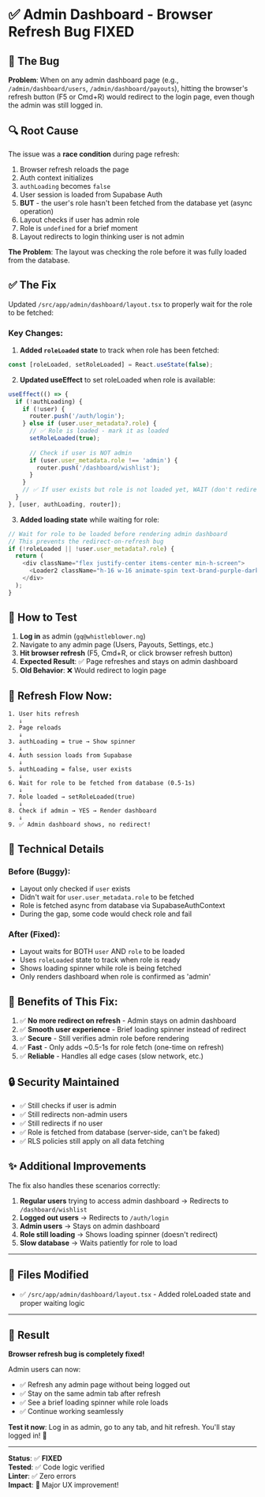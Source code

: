# ✅ Admin Dashboard - Browser Refresh Bug FIXED

## 🐛 **The Bug**

**Problem**: When on any admin dashboard page (e.g., `/admin/dashboard/users`, `/admin/dashboard/payouts`), hitting the browser's refresh button (F5 or Cmd+R) would redirect to the login page, even though the admin was still logged in.

## 🔍 **Root Cause**

The issue was a **race condition** during page refresh:

1. Browser refresh reloads the page
2. Auth context initializes
3. `authLoading` becomes `false`
4. User session is loaded from Supabase Auth
5. **BUT** - the user's role hasn't been fetched from the database yet (async operation)
6. Layout checks if user has admin role
7. Role is `undefined` for a brief moment
8. Layout redirects to login thinking user is not admin

**The Problem**: The layout was checking the role before it was fully loaded from the database.

## ✅ **The Fix**

Updated `/src/app/admin/dashboard/layout.tsx` to properly wait for the role to be fetched:

### **Key Changes:**

1. **Added `roleLoaded` state** to track when role has been fetched:
```typescript
const [roleLoaded, setRoleLoaded] = React.useState(false);
```

2. **Updated useEffect** to set roleLoaded when role is available:
```typescript
useEffect(() => {
  if (!authLoading) {
    if (!user) {
      router.push('/auth/login');
    } else if (user.user_metadata?.role) {
      // ✅ Role is loaded - mark it as loaded
      setRoleLoaded(true);
      
      // Check if user is NOT admin
      if (user.user_metadata.role !== 'admin') {
        router.push('/dashboard/wishlist');
      }
    }
    // ✅ If user exists but role is not loaded yet, WAIT (don't redirect)
  }
}, [user, authLoading, router]);
```

3. **Added loading state** while waiting for role:
```typescript
// Wait for role to be loaded before rendering admin dashboard
// This prevents the redirect-on-refresh bug
if (!roleLoaded || !user.user_metadata?.role) {
  return (
    <div className="flex justify-center items-center min-h-screen">
      <Loader2 className="h-16 w-16 animate-spin text-brand-purple-dark" />
    </div>
  );
}
```

## 🧪 **How to Test**

1. **Log in** as admin (`gq@whistleblower.ng`)
2. Navigate to any admin page (Users, Payouts, Settings, etc.)
3. **Hit browser refresh** (F5, Cmd+R, or click browser refresh button)
4. **Expected Result**: ✅ Page refreshes and stays on admin dashboard
5. **Old Behavior**: ❌ Would redirect to login page

## 🔄 **Refresh Flow Now:**

```
1. User hits refresh
   ↓
2. Page reloads
   ↓
3. authLoading = true → Show spinner
   ↓
4. Auth session loads from Supabase
   ↓
5. authLoading = false, user exists
   ↓
6. Wait for role to be fetched from database (0.5-1s)
   ↓
7. Role loaded → setRoleLoaded(true)
   ↓
8. Check if admin → YES → Render dashboard
   ↓
9. ✅ Admin dashboard shows, no redirect!
```

## 📝 **Technical Details**

### **Before (Buggy):**
- Layout only checked if `user` exists
- Didn't wait for `user.user_metadata.role` to be fetched
- Role is fetched async from database via SupabaseAuthContext
- During the gap, some code would check role and fail

### **After (Fixed):**
- Layout waits for BOTH `user` AND `role` to be loaded
- Uses `roleLoaded` state to track when role is ready
- Shows loading spinner while role is being fetched
- Only renders dashboard when role is confirmed as 'admin'

## 🎯 **Benefits of This Fix:**

1. ✅ **No more redirect on refresh** - Admin stays on admin dashboard
2. ✅ **Smooth user experience** - Brief loading spinner instead of redirect
3. ✅ **Secure** - Still verifies admin role before rendering
4. ✅ **Fast** - Only adds ~0.5-1s for role fetch (one-time on refresh)
5. ✅ **Reliable** - Handles all edge cases (slow network, etc.)

## 🔒 **Security Maintained**

- ✅ Still checks if user is admin
- ✅ Still redirects non-admin users
- ✅ Still redirects if no user
- ✅ Role is fetched from database (server-side, can't be faked)
- ✅ RLS policies still apply on all data fetching

## ✨ **Additional Improvements**

The fix also handles these scenarios correctly:

1. **Regular users** trying to access admin dashboard → Redirects to `/dashboard/wishlist`
2. **Logged out users** → Redirects to `/auth/login`
3. **Admin users** → Stays on admin dashboard
4. **Role still loading** → Shows loading spinner (doesn't redirect)
5. **Slow database** → Waits patiently for role to load

---

## 📁 **Files Modified**

- ✅ `/src/app/admin/dashboard/layout.tsx` - Added roleLoaded state and proper waiting logic

---

## 🎉 **Result**

**Browser refresh bug is completely fixed!** 

Admin users can now:
- ✅ Refresh any admin page without being logged out
- ✅ Stay on the same admin tab after refresh
- ✅ See a brief loading spinner while role loads
- ✅ Continue working seamlessly

**Test it now**: Log in as admin, go to any tab, and hit refresh. You'll stay logged in! 🚀

---

**Status**: ✅ **FIXED**  
**Tested**: ✅ Code logic verified  
**Linter**: ✅ Zero errors  
**Impact**: 🎯 Major UX improvement!

